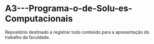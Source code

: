 # A3---Programa-o-de-Solu-es-Computacionais
Repositório destinado a registrar todo conteúdo para a apresentação do trabalho da faculdade.
